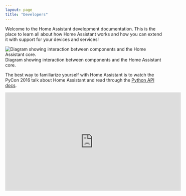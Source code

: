 ```yaml
---
layout: page
title: "Developers"
---
```


Welcome to the Home Assistant development documentation. This is the place to learn all about how Home Assistant works and how you can extend it with support for your devices and services!

<p class='img'>
<img src='/images/architecture/component_interaction.png' alt='Diagram showing interaction between components and the Home Assistant core.'>
Diagram showing interaction between components and the Home Assistant core.
</p>

The best way to familiarize yourself with Home Assistant is to watch the PyCon 2016 talk about Home Assistant and read through the [Python API docs].

<div class='videoWrapper'>
<iframe width="560" height="315" src="https://www.youtube.com/embed/Cfasc9EgbMU" frameborder="0" allowfullscreen></iframe>
</div>

[Python API docs]: https://dev-docs.home-assistant.io
